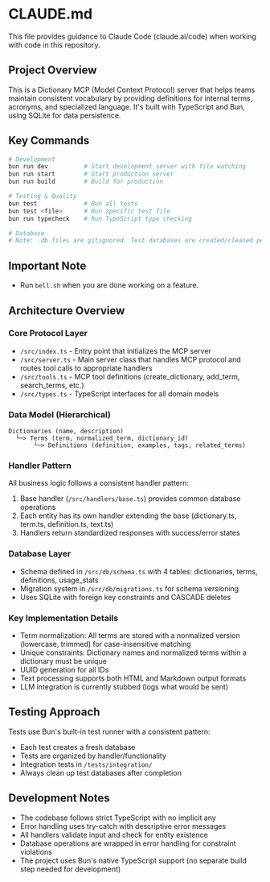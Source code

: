 # CLAUDE.md

This file provides guidance to Claude Code (claude.ai/code) when working with code in this repository.

## Project Overview

This is a Dictionary MCP (Model Context Protocol) server that helps teams maintain consistent vocabulary by providing definitions for internal terms, acronyms, and specialized language. It's built with TypeScript and Bun, using SQLite for data persistence.

## Key Commands

```bash
# Development
bun run dev          # Start development server with file watching
bun run start        # Start production server
bun run build        # Build for production

# Testing & Quality
bun test             # Run all tests
bun test <file>      # Run specific test file
bun run typecheck    # Run TypeScript type checking

# Database
# Note: .db files are gitignored. Test databases are created/cleaned per test run.
```

## Important Note

- Run `bell.sh` when you are done working on a feature.

## Architecture Overview

### Core Protocol Layer

- `/src/index.ts` - Entry point that initializes the MCP server
- `/src/server.ts` - Main server class that handles MCP protocol and routes tool calls to appropriate handlers
- `/src/tools.ts` - MCP tool definitions (create_dictionary, add_term, search_terms, etc.)
- `/src/types.ts` - TypeScript interfaces for all domain models

### Data Model (Hierarchical)

```
Dictionaries (name, description)
  └─> Terms (term, normalized_term, dictionary_id)
       └─> Definitions (definition, examples, tags, related_terms)
```

### Handler Pattern

All business logic follows a consistent handler pattern:

1. Base handler (`/src/handlers/base.ts`) provides common database operations
2. Each entity has its own handler extending the base (dictionary.ts, term.ts, definition.ts, text.ts)
3. Handlers return standardized responses with success/error states

### Database Layer

- Schema defined in `/src/db/schema.ts` with 4 tables: dictionaries, terms, definitions, usage_stats
- Migration system in `/src/db/migrations.ts` for schema versioning
- Uses SQLite with foreign key constraints and CASCADE deletes

### Key Implementation Details

- Term normalization: All terms are stored with a normalized version (lowercase, trimmed) for case-insensitive matching
- Unique constraints: Dictionary names and normalized terms within a dictionary must be unique
- UUID generation for all IDs
- Text processing supports both HTML and Markdown output formats
- LLM integration is currently stubbed (logs what would be sent)

## Testing Approach

Tests use Bun's built-in test runner with a consistent pattern:

- Each test creates a fresh database
- Tests are organized by handler/functionality
- Integration tests in `/tests/integration/`
- Always clean up test databases after completion

## Development Notes

- The codebase follows strict TypeScript with no implicit any
- Error handling uses try-catch with descriptive error messages
- All handlers validate input and check for entity existence
- Database operations are wrapped in error handling for constraint violations
- The project uses Bun's native TypeScript support (no separate build step needed for development)
